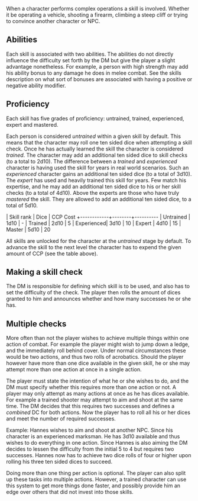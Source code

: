 When a character performs complex operations a skill is
involved. Whether it be operating a vehicle, shooting a firearm,
climbing a steep cliff or trying to convince another character or
NPC.

## Abilities

Each skill is associated with two abilities. The abilities do not directly
influence the difficulty set forth by the DM but give the player a slight
advantage nonetheless. For example, a person with high strength may add
his ability bonus to any damage he does in melee combat. See the skills
description on what sort of bonuses are associated with having a positive
or negative ability modifier.

## Proficiency

Each skill has five grades of proficiency: untrained, trained, experienced,
expert and mastered.

Each person is considered _untrained_ within a given skill by default.
This means that the character may roll one ten sided dice when
attempting a skill check. Once he has actually learned the skill the
character is considered _trained_. The character may add an additional
ten sided dice to skill checks (to a total to 2d10). The difference between
a _trained_ and _experienced_ character is having used the skill for years
in real world scenarios. Such an _experienced_ character gains an
additional ten sided dice (to a total of 3d10). The _expert_ has used
and heavily trained this skill for years. Few match his expertise, and he
may add an additional ten sided dice to his or her skill checks (to a
total of 4d10). Above the experts are those who have truly _mastered_
the skill. They are allowed to add an additional ten sided dice, to a
total of 5d10.

| Skill rank | Dice   | CCP Cost
+------------+--------+----------
| Untrained  | 1d10   |  -
| Trained    | 2d10   |  5
| Experienced| 3d10   | 10
| Expert     | 4d10   | 15
| Master     | 5d10   | 20

All skills are unlocked for the character at the _untrained_ stage by
default. To advance the skill to the next level the character has to
expend the given amount of CCP (see the table above).

## Making a skill check

The DM is responsible for defining which skill is to be used, and also
has to set the difficulty of the check. The player then rolls the
amount of dices granted to him and announces whether and how many
successes he or she has.

## Multiple checks

More often than not the player wishes to achieve multiple things within
one action of combat. For example the player might wish to jump down a
ledge, and the immediately roll behind cover. Under normal circumstances
these would be two actions, and thus two rolls of acrobatics. Should the
player however have more than one dice available in the given skill, he
or she may attempt more than one action at once in a single action.

The player must state the intention of what he or she wishes to do, and
the DM must specify whether this requires more than one action or not.
A player may only attempt as many actions at once as he has dices
available. For example a trained shooter may attempt to aim and shoot
at the same time. The DM decides that this requires two successes and
defines a _combined_ DC for both actions. Now the player has to roll all
his or her dices and meet the number of required successes.

Example: Hannes wishes to aim and shoot at another NPC. Since his
character is an experienced marksman. He has 3d10 available and thus
wishes to do everything in one action. Since Hannes is also aiming the
DM decides to lessen the difficulty from the initial 5 to 4 but requires
two successes. Hannes now has to achieve two dice rolls of four or higher
upon rolling his three ten sided dices to succeed.

Doing more than one thing per action is optional. The player can also
split up these tasks into multiple actions. However, a trained character
can use this system to get more things done faster, and possibly provide
him an edge over others that did not invest into those skills.
